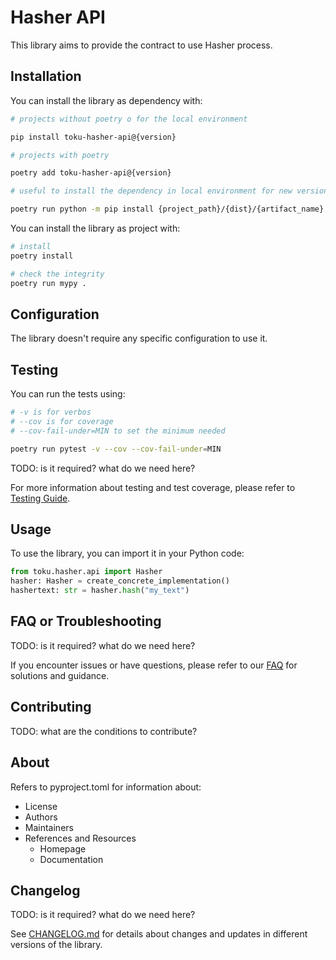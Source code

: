 # Hasher API

This library aims to provide the contract to use Hasher process.

## Installation

You can install the library as dependency with:

```bash
# projects without poetry o for the local environment

pip install toku-hasher-api@{version}
```

```bash
# projects with poetry

poetry add toku-hasher-api@{version}
```

```bash
# useful to install the dependency in local environment for new version in progress, but remember to run the command in the environment where you need the dependency and just add the dependency manually or change the version number in the pyproject.toml file

poetry run python -m pip install {project_path}/{dist}/{artifact_name}
```

You can install the library as project with:

```bash
# install
poetry install

# check the integrity
poetry run mypy .
```

## Configuration

The library doesn't require any specific configuration to use it.

## Testing

You can run the tests using:

```bash
# -v is for verbos
# --cov is for coverage
# --cov-fail-under=MIN to set the minimum needed

poetry run pytest -v --cov --cov-fail-under=MIN
```

TODO: is it required? what do we need here?

For more information about testing and test coverage, please refer to [Testing Guide](docs/testing.md).

## Usage

To use the library, you can import it in your Python code:

```python
from toku.hasher.api import Hasher
hasher: Hasher = create_concrete_implementation()
hashertext: str = hasher.hash("my_text")
```

## FAQ or Troubleshooting

TODO: is it required? what do we need here?

If you encounter issues or have questions, please refer to our [FAQ](docs/faq.md) for solutions and guidance.

## Contributing

TODO: what are the conditions to contribute?

## About

Refers to pyproject.toml for information about:

- License
- Authors
- Maintainers
- References and Resources
    - Homepage
    - Documentation

## Changelog

TODO: is it required? what do we need here? 

See [CHANGELOG.md](CHANGELOG.md) for details about changes and updates in different versions of the library.

